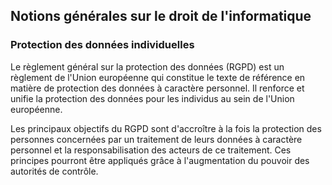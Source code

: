 ## Notions générales sur le droit de l'informatique

### Protection des données individuelles

Le règlement général sur la protection des données (RGPD) est un règlement de l'Union européenne qui constitue le texte de
référence en matière de protection des données à caractère personnel. Il renforce et unifie la protection des données pour les
individus au sein de l'Union européenne.

Les principaux objectifs du RGPD sont d'accroître à la fois la protection des personnes concernées par un traitement de leurs
données à caractère personnel et la responsabilisation des acteurs de ce traitement. Ces principes pourront être appliqués grâce
à l'augmentation du pouvoir des autorités de contrôle.
